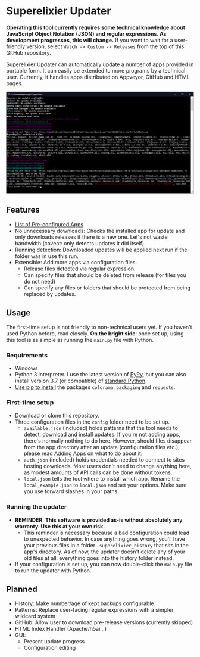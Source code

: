 # Superelixier Updater

**Operating this tool currently requires some technical knowledge about JavaScript Object Notation (JSON) and regular
expressions. As development progresses, this will change.**
If you want to wait for a user-friendly version, select ``Watch -> Custom -> Releases`` from the top of this GitHub
repository.

Superelixier Updater can automatically update a number of apps provided in portable form. It can easily be extended to
more programs by a technical user. Currently, it handles apps distributed on Appveyor, GitHub and HTML pages.

![Example console output of this program](/docs/example.png)

## Features
- [List of Pre-configured Apps](Available%20Apps.md)
- No unnecessary downloads: Checks the installed app for update and only downloads releases if there is a new one. Let's
  not waste bandwidth (caveat: only detects updates it did itself).
- Running detection: Downloaded updates will be applied next run if the folder was in use this run.
- Extensible: Add more apps via configuration files.
    - Release files detected via regular expression.
    - Can specify files that should be deleted from release (for files you do not need)
    - Can specify any files or folders that should be protected from being replaced by updates.

## Usage

The first-time setup is not friendly to non-technical users yet. If you haven't used Python before, read closely. **On
the bright side**: once set up, using this tool is as simple as running the ``main.py`` file with Python.

### Requirements

- Windows
- Python 3 interpreter. I use the latest version of [PyPy](https://www.pypy.org/), but you can also install version
  3.7 (or compatible) of [standard Python](https://www.python.org/).
- [Use pip to install](https://packaging.python.org/tutorials/installing-packages/#use-pip-for-installing) the
  packages ``colorama``, ``packaging`` and ``requests``.

### First-time setup

- Download or clone this repository.
- Three configuration files in the ``config`` folder need to be set up.
    - ``available.json`` (included) holds patterns that the tool needs to detect, download and install updates. If
      you're not adding apps, there's normally nothing to do here. However, should files disappear from the app
      directory after an update (configuration files etc.), please read [Adding Apps](Adding%20Apps.md#Appdata) on what
      to do about it.
    - ``auth.json`` (included) holds credentials needed to connect to sites hosting downloads. Most users don't need to
      change anything here, as modest amounts of API calls can be done without tokens.
    - ``local.json`` tells the tool where to install which app. Rename the ``local_example.json`` to ``local.json`` and
      set your options. Make sure you use forward slashes in your paths.

### Running the updater

- **REMINDER: This software is provided as-is without absolutely any warranty. Use this at your own risk.**
    - This reminder is necessary because a bad configuration could lead to unexpected behavior. In case anything goes
      wrong, you'll have your previous files in a folder ``.superelixier_history`` that sits in the app's directory. As
      of now, the updater doesn't delete any of your old files at all: everything goes into the history folder instead.
- If your configuration is set up, you can now double-click the ``main.py`` file to run the updater with Python.

## Planned

- History: Make number/age of kept backups configurable.
- Patterns: Replace user-facing regular expressions with a simpler wildcard system
- GitHub: Allow user to download pre-release versions (currently skipped)
- HTML Index Handler (Apache/h5ai...)
- GUI:
    - Present update progress
    - Configuration editing
